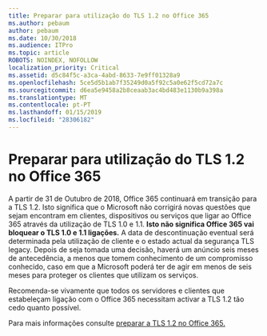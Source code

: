 ```yaml
---
title: Preparar para utilização do TLS 1.2 no Office 365
ms.author: pebaum
author: pebaum
ms.date: 10/30/2018
ms.audience: ITPro
ms.topic: article
ROBOTS: NOINDEX, NOFOLLOW
localization_priority: Critical
ms.assetid: d5c84f5c-a3ca-4abd-8633-7e9ff01328a9
ms.openlocfilehash: 5ce5d5b1ab7f35249d0a5f92c5a0e62f5cd72a7c
ms.sourcegitcommit: d6ea5e9458a2b8ceaab3ac4bd483e1130b9a398a
ms.translationtype: MT
ms.contentlocale: pt-PT
ms.lasthandoff: 01/15/2019
ms.locfileid: "28306182"
---
```

# <a name="prepare-for-use-of-tls-12-in-office-365"></a>Preparar para utilização do TLS 1.2 no Office 365

A partir de 31 de Outubro de 2018, Office 365 continuará em transição para a TLS 1.2. Isto significa que o Microsoft não corrigirá novas questões que sejam encontram em clientes, dispositivos ou serviços que ligar ao Office 365 através da utilização de TLS 1.0 e 1.1. **Isto não significa Office 365 vai bloquear o TLS 1.0 e 1.1 ligações.** A data de descontinuação eventual será determinada pela utilização de cliente e o estado actual da segurança TLS legacy. Depois de seja tomada uma decisão, haverá um anúncio seis meses de antecedência, a menos que tomem conhecimento de um compromisso conhecido, caso em que a Microsoft poderá ter de agir em menos de seis meses para proteger os clientes que utilizam os serviços. 
  
Recomenda-se vivamente que todos os servidores e clientes que estabeleçam ligação com o Office 365 necessitam activar a TLS 1.2 tão cedo quanto possível.
  
Para mais informações consulte [preparar a TLS 1.2 no Office 365.](https://support.microsoft.com/help/4057306/preparing-for-tls-1-2-in-office-365)
  

